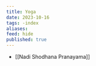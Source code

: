 ```yaml
---
title: Yoga
date: 2023-10-16
tags: -index
aliases: 
feed: hide
published: true
---
```

- [[Nadi Shodhana Pranayama]]